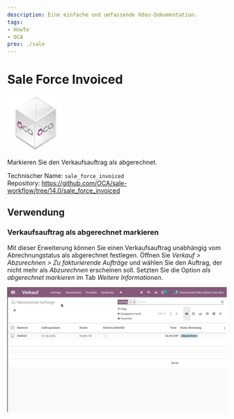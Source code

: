 ```yaml
---
description: Eine einfache und umfassende Odoo-Dokumentation.
tags:
- HowTo
- OCA
prev: ./sale
---
```

# Sale Force Invoiced
![icon_oca_app](assets/icon_oca_app.png)

Markieren Sie den Verkaufsauftrag als abgerechnet.

Technischer Name: `sale_force_invoiced`\
Repository: <https://github.com/OCA/sale-workflow/tree/14.0/sale_force_invoiced>

## Verwendung

### Verkaufsauftrag als abgerechnet markieren

Mit dieser Erweiterung können Sie einen Verkaufsauftrag unabhängig vom Abrechnungstatus als abgerechnet festlegen. Öffnen Sie *Verkauf > Abzurechnen > Zu fakturierende Aufträge* und wählen Sie den Auftrag, der nicht mehr als *Abzurechnen* erscheinen soll. Setzten Sie die Option *als abgerechnet markieren* im Tab *Weitere Informationen*.

![Sale Force Invoiced](assets/Sale%20Force%20Invoiced.gif)